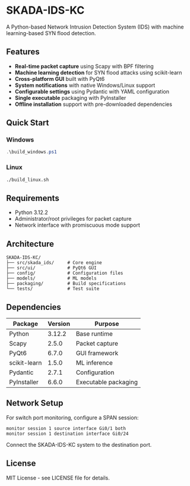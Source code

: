 # SKADA-IDS-KC

A Python-based Network Intrusion Detection System (IDS) with machine learning-based SYN flood detection.

## Features

- **Real-time packet capture** using Scapy with BPF filtering
- **Machine learning detection** for SYN flood attacks using scikit-learn
- **Cross-platform GUI** built with PyQt6
- **System notifications** with native Windows/Linux support
- **Configurable settings** using Pydantic with YAML configuration
- **Single executable** packaging with PyInstaller
- **Offline installation** support with pre-downloaded dependencies

## Quick Start

### Windows
```powershell
.\build_windows.ps1
```

### Linux
```bash
./build_linux.sh
```

## Requirements

- Python 3.12.2
- Administrator/root privileges for packet capture
- Network interface with promiscuous mode support

## Architecture

```
SKADA-IDS-KC/
├── src/skada_ids/     # Core engine
├── src/ui/            # PyQt6 GUI
├── config/            # Configuration files
├── models/            # ML models
├── packaging/         # Build specifications
└── tests/             # Test suite
```

## Dependencies

| Package | Version | Purpose |
|---------|---------|---------|
| Python | 3.12.2 | Base runtime |
| Scapy | 2.5.0 | Packet capture |
| PyQt6 | 6.7.0 | GUI framework |
| scikit-learn | 1.5.0 | ML inference |
| Pydantic | 2.7.1 | Configuration |
| PyInstaller | 6.6.0 | Executable packaging |

## Network Setup

For switch port monitoring, configure a SPAN session:
```
monitor session 1 source interface Gi0/1 both
monitor session 1 destination interface Gi0/24
```

Connect the SKADA-IDS-KC system to the destination port.

## License

MIT License - see LICENSE file for details.
